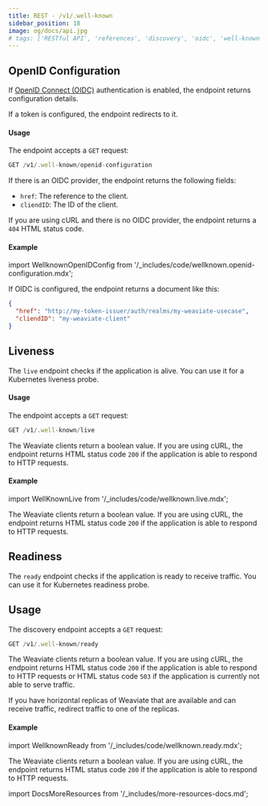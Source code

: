 ```yaml
---
title: REST - /v1/.well-known
sidebar_position: 18
image: og/docs/api.jpg
# tags: ['RESTful API', 'references', 'discovery', 'oidc', 'well-known']
---
```



## OpenID Configuration
If [OpenID Connect (OIDC)](/developers/weaviate/configuration/authentication.md) authentication is enabled, the endpoint returns configuration details.

If a token is configured, the endpoint redirects to it.

#### Usage

The endpoint accepts a `GET` request:

```js
GET /v1/.well-known/openid-configuration
```

If there is an OIDC provider, the endpoint returns the following fields:
- `href`: The reference to the client.
- `cliendID`: The ID of the client.

If you are using cURL and there is no OIDC provider, the endpoint returns a `404` HTML status code.

#### Example

import WellknownOpenIDConfig from '/_includes/code/wellknown.openid-configuration.mdx';

<WellknownOpenIDConfig/>

If OIDC is configured, the endpoint returns a document like this:

```json
{
  "href": "http://my-token-issuer/auth/realms/my-weaviate-usecase",
  "cliendID": "my-weaviate-client"
}
```

## Liveness

The `live` endpoint checks if the application is alive. You can use it for a Kubernetes liveness probe.

#### Usage

The endpoint accepts a `GET` request:

```js
GET /v1/.well-known/live
```

The Weaviate clients return a boolean value. If you are using cURL, the endpoint returns HTML status code `200` if the application is able to respond to HTTP requests.

#### Example

import WellKnownLive from '/_includes/code/wellknown.live.mdx';

<WellKnownLive/>

The Weaviate clients return a boolean value. If you are using cURL, the endpoint returns HTML status code `200` if the application is able to respond to HTTP requests. 

## Readiness

The `ready` endpoint checks if the application is ready to receive traffic. You can use it for Kubernetes readiness probe.

## Usage

The discovery endpoint accepts a `GET` request:

```js
GET /v1/.well-known/ready
```

The Weaviate clients return a boolean value. If you are using cURL, the endpoint returns HTML status code `200` if the application is able to respond to HTTP requests or HTML status code `503` if the application is currently not able to serve traffic.

If you have horizontal replicas of Weaviate that are available and can receive traffic, redirect traffic to one of the replicas.

#### Example

import WellknownReady from '/_includes/code/wellknown.ready.mdx';

<WellknownReady/>

The Weaviate clients return a boolean value. If you are using cURL, the endpoint returns HTML status code `200` if the application is able to respond to HTTP requests.


import DocsMoreResources from '/_includes/more-resources-docs.md';

<DocsMoreResources />
